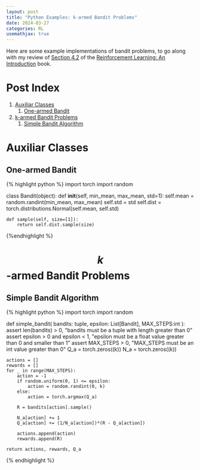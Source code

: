```yaml
---
layout: post
title: "Python Examples: k-armed Bandit Problems"
date: 2024-03-27
categories: RL
usemathjax: true
---
```

Here are some example implementations of bandit problems, to go along with my review of <a href="https://acfpeacekeeper.github.io/github-pages/rl/ml/dl/2024/03/30/Notes-on-RL-an-Introduction.html#section-24-incremental-implementation" onerror="this.href='http://localhost:4000/rl/ml/dl/2024/03/30/Notes-on-RL-an-Introduction.html#section-24-incremental-implementation'">Section 4.2</a>  of the <a href="http://acfpeacekeeper.github.io/github-pages/docs/literature/books/RLbook2020.pdf" onerror="this.href='http://localhost:4000/docs/literature/books/RLbook2020.pdf'">Reinforcement Learning: An Introduction</a> book.

# Post Index
1. [Auxiliar Classes](#auxiliar-classes)
    1. [One-armed Bandit](#one-armed-bandit)
2. [k-armed Bandit Problems](#armed-bandit-problems)
    1. [Simple Bandit Algorithm](#simple-bandit-algorithm)

# Auxiliar Classes
## One-armed Bandit
{% highlight python %}
import torch
import random

class Bandit(object):
    def __init__(self, min_mean, max_mean, std=1):
        self.mean = random.randint(min_mean, max_mean)
        self.std = std
        self.dist = torch.distributions.Normal(self.mean, self.std)

    def sample(self, size=[1]):
        return self.dist.sample(size)
{%endhighlight %}

# $$k$$-armed Bandit Problems
## Simple Bandit Algorithm
{% highlight python %}
import torch
import random

def simple_bandit(
    bandits: tuple,
    epsilon: List[Bandit],
    MAX_STEPS:int
):
    assert len(bandits) > 0, "bandits must be a tuple with length greater than 0"
    assert epsilon > 0 and epsilon < 1, "epsilon must be a float value greater than 0 and smaller than 1"
    assert MAX_STEPS > 0, "MAX_STEPS must be an int value greater than 0"
    Q_a = torch.zeros((k))
    N_a = torch.zeros((k))

    actions = []
    rewards = []
    for _ in range(MAX_STEPS):
        action = -1
        if random.uniform(0, 1) <= epsilon:
            action = random.randint(0, k)
        else:
            action = torch.argmax(Q_a)

        R = bandits[action].sample()

        N_a[action] += 1
        Q_a[action] += (1/N_a[action])*(R - Q_a[action]) 

        actions.append(action)
        rewards.append(R)

    return actions, rewards, Q_a
        
        

        

{% endhighlight %}